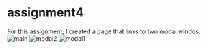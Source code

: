 # assignment4

For this assignment, I created a page that links to two modal windos. 
![main](https://user-images.githubusercontent.com/91508647/141659694-a1aa47ab-b55b-4dad-87d3-97fed1a94449.jpg)
![modal2](https://user-images.githubusercontent.com/91508647/141659696-a26af0cd-327c-46c8-a573-7fbc21feb751.jpg)
![modal1](https://user-images.githubusercontent.com/91508647/141659698-24f41899-671e-45a4-96a4-b8287682dbfe.jpeg)

